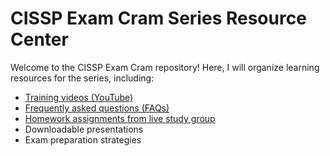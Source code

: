 # CISSP Exam Cram Series Resource Center

Welcome to the CISSP Exam Cram repository! Here, I will organize learning resources for the series, including:

- [Training videos (YouTube)](Resources.md)
- [Frequently asked questions (FAQs)](FAQs.md)
- [Homework assignments from live study group](Homework.md)
- Downloadable presentations 
- Exam preparation strategies 

